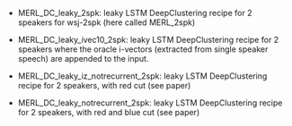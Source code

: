 

- MERL_DC_leaky_2spk: leaky LSTM DeepClustering recipe for 2 speakers for wsj-2spk (here called MERL_2spk)
- MERL_DC_leaky_ivec10_2spk: leaky LSTM DeepClustering recipe for 2 speakers where the oracle i-vectors (extracted from 
single speaker speech) are appended to the input. 

- MERL_DC_leaky_iz_notrecurrent_2spk: leaky LSTM DeepClustering recipe for 2 speakers, with red cut (see paper)
- MERL_DC_leaky_notrecurrent_2spk: leaky LSTM DeepClustering recipe for 2 speakers, with red and blue cut (see paper)
